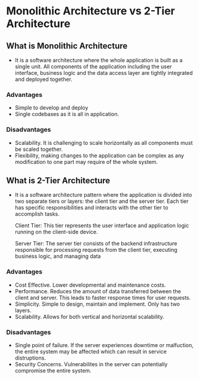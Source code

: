 # Monolithic Architecture vs 2-Tier Architecture

## What is Monolithic Architecture

- It is a software architecture where the whole application is built as a single unit. All components of the application including the user interface, business logic and the data access layer are tightly integrated and deployed together. 
### Advantages
- Simple to develop and deploy
- Single codebases as it is all in application. 
### Disadvantages
- Scalability. It is challenging to scale horizontally as all components must be scaled together.
- Flexibility, making changes to the application can be complex as any modification to one part may require of the whole system.

## What is 2-Tier Architecture
- It is a software architecture pattern where the application is divided into two separate tiers or layers: the client tier and the server tier. Each tier has specific responsibilities and interacts with the other tier to accomplish tasks.

    Client Tier: This tier represents the user interface and application logic running on the client-side device.

    Server Tier: The server tier consists of the backend infrastructure responsible for processing requests from the client tier, executing business logic, and managing data




### Advantages
- Cost Effective. Lower developmental and maintenance costs.
- Performance. Reduces the amount of data transferred between the client and server. This leads to faster response times for user requests.
- Simplicity. Simple to design, maintain and implement. Only has two layers. 
- Scalability. Allows for both vertical and horizontal scalability.
### Disadvantages
- Single point of failure. If the server experiences downtime or malfuction, the entire system may be affected which can result in service distruptions.
- Security Concerns. Vulnerabilites in the server can potentially compromise the entire system. 






